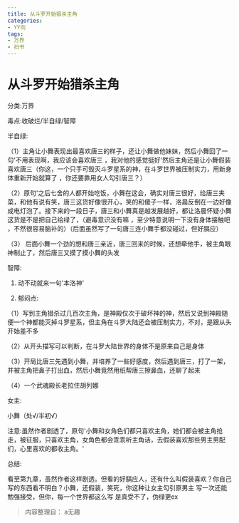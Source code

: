 ```yaml
---
title: 从斗罗开始猎杀主角
categories:
- YY向
tags:
- 万界
- 扫书
---
```

# 从斗罗开始猎杀主角
分类:万界

毒点:收破烂/半自绿/智障

半自绿:

（1）主角让小舞表现出最喜欢唐三的样子，还让小舞做他妹妹，然后小舞回了一句'不用表现啊，我应该会喜欢唐三
，我对他的感觉挺好'然后主角还是让小舞假装喜欢唐三（你这，一个只手可毁灭斗罗星系的神，在斗罗世界被压制实力，用新身体重新开始就算了
，你还要靠用女人勾引唐三？）

（2）原句'之后七舍的人都开始吃饭，小舞在这会，确实对唐三很好，给唐三夹菜，和他有说有笑，唐三这货好像很开心，笑的和傻子一样，洛晨反倒在一边好像成电灯泡了。接下来的一段日子，唐三和小舞真是越发展越好，都让洛晨怀疑小舞这货是不是把自己给绿了，（避毒意识没有嘛
，至少特意说明一下没有身体接触吧
，不然很容易脑补的）（后面虽然写了一句唐三连小舞手都没碰过，但好膈应）

（3）
后面小舞一个劲的想和唐三亲近，唐三回来的时候，还想牵他手，被主角眼神制止了，然后唐三又摸了摸小舞的头发

智障:

1.  动不动就来一句'本洛神'

2.  郁闷点:

（1）写到主角猎杀过几百次主角，是神殿仅次于破坏神的神，然后又说到神殿随便一个神都能灭掉斗罗星系，但主角在斗罗大陆还会被压制实力，不对，是跟从头开始差不多

（2）从开头描写可以判断，在斗罗大陆世界的身体不是原来自己是身体

（3）开局比唐三先遇到小舞，并培养了一些好感度，然后遇到唐三，打了一架，并被主角把鼻子打出血，然后小舞竟然用纸帮唐三擦鼻血，还聊了起来

（4）一个武魂殿长老拉住胡列娜

女主:

小舞（处√/半初√）

注意:虽然作者剧透了，原句'小舞和女角色们都只喜欢主角，她们都会被主角抢走，被征服，只喜欢主角，女角色都会乖乖听主角话，去假装喜欢那些男主男配们，心里喜欢的都收主角。'

总结:

看至第九章，虽然作者这样剧透。但看的好膈应人，还有什么叫假装喜欢？你自己写的东西看不明白？小舞，还假装，笑死，你这种让女主勾引原男主
写一次还能勉强接受，但你，每一个世界都这么写 是真受不了，伪绿更ex


> 内容整理自： a无趣